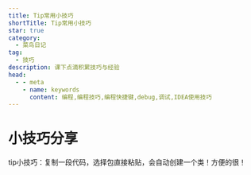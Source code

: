 ```yaml
---
title: Tip常用小技巧
shortTitle: Tip常用小技巧
star: true
category:
  - 菜鸟日记
tag:
  - 技巧
description: 课下点滴积累技巧与经验
head:
  - - meta
    - name: keywords
      content: 编程,编程技巧,编程快捷键,debug,调试,IDEA使用技巧
---
```










# 小技巧分享

tip小技巧：复制一段代码，选择包直接粘贴，会自动创建一个类！方便的很！